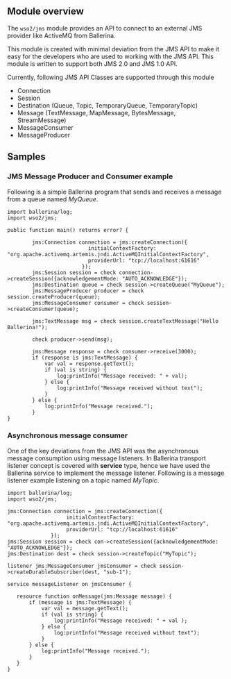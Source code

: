 ## Module overview

The `wso2/jms` module provides an API to connect to an external JMS provider like ActiveMQ from Ballerina.

This module is created with minimal deviation from the JMS API to make it easy for the developers who are used to working 
 with the JMS API. This module is written to support both JMS 2.0 and JMS 1.0 API. 
 
 Currently, following JMS API Classes are supported through this module
 
 - Connection
 - Session
 - Destination (Queue, Topic, TemporaryQueue, TemporaryTopic)
 - Message (TextMessage, MapMessage, BytesMessage, StreamMessage)
 - MessageConsumer
 - MessageProducer

## Samples

### JMS Message Producer and Consumer example

Following is a simple Ballerina program that sends and receives a message from a queue named *MyQueue*.

```ballerina
import ballerina/log;
import wso2/jms;

public function main() returns error? {

        jms:Connection connection = jms:createConnection({
                          initialContextFactory: "org.apache.activemq.artemis.jndi.ActiveMQInitialContextFactory",
                          providerUrl: "tcp://localhost:61616"
                        });
        jms:Session session = check connection->createSession({acknowledgementMode: "AUTO_ACKNOWLEDGE"});
        jms:Destination queue = check session->createQueue("MyQueue");
        jms:MessageProducer producer = check session.createProducer(queue);
        jms:MessageConsumer consumer = check session->createConsumer(queue);

        jms:TextMessage msg = check session.createTextMessage("Hello Ballerina!");

        check producer->send(msg);

        jms:Message response = check consumer->receive(3000);
        if (response is jms:TextMessage) {
            var val = response.getText();
            if (val is string) {
                log:printInfo("Message received: " + val);
            } else {
                log:printInfo("Message received without text");
            }
        } else {
            log:printInfo("Message received.");
        }
}
```

### Asynchronous message consumer

One of the key deviations from the JMS API was the asynchronous message consumption using message listeners. In 
Ballerina transport listener concept is covered with **service** type, hence we have used the Ballerina service to 
implement the message listener. Following is a message listener example listening on a topic named *MyTopic*.

```ballerina
import ballerina/log;
import wso2/jms;

jms:Connection connection = jms:createConnection({
                   initialContextFactory: "org.apache.activemq.artemis.jndi.ActiveMQInitialContextFactory",
                   providerUrl: "tcp://localhost:61616"
              });
jms:Session session = check con->createSession({acknowledgementMode: "AUTO_ACKNOWLEDGE"});
jms:Destination dest = check session->createTopic("MyTopic");

listener jms:MessageConsumer jmsConsumer = check session->createDurableSubscriber(dest, "sub-1");

service messageListener on jmsConsumer {

   resource function onMessage(jms:Message message) {
       if (message is jms:TextMessage) {
           var val = message.getText();
           if (val is string) {
               log:printInfo("Message received: " + val );
           } else {
               log:printInfo("Message received without text");
           }
       } else {
           log:printInfo("Message received.");
       }
   }
}
```